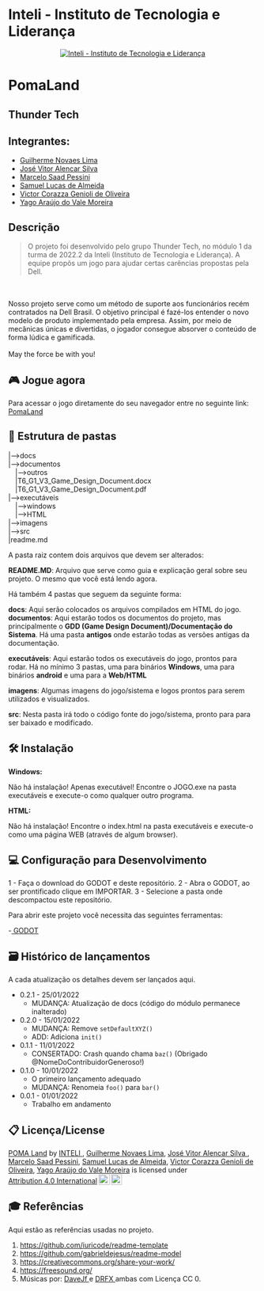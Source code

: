 # Inteli - Instituto de Tecnologia e Liderança 

<p align="center">
<a href= "https://www.inteli.edu.br/"><img src="https://www.inteli.edu.br/wp-content/uploads/2021/08/20172028/marca_1-2.png" alt="Inteli - Instituto de Tecnologia e Liderança" border="0"></a>
</p>

# PomaLand

## Thunder Tech

## Integrantes:
- <a href="https://www.linkedin.com/in/guilherme-novaes-lima-84303b232/">Guilherme Novaes Lima</a>
- <a href="https://www.linkedin.com/in/jos%C3%A9-vitor-alencar-161243211/">José Vitor Alencar Silva </a>
- <a href="https://www.linkedin.com/in/marcelo-saadi-pessini-003212209">Marcelo Saad Pessini</a>
- <a href="https://www.linkedin.com/in/samuel-lucas-241a77210/">Samuel Lucas de Almeida</a>
- <a href="https://www.linkedin.com/in/victor-genioli-386a6a249/">Victor Corazza Genioli de Oliveira</a>
- <a href="https://www.linkedin.com/in/yago-ara%C3%BAjo-461816247/">Yago Araújo do Vale Moreira</a>

## Descrição
> O projeto foi desenvolvido pelo grupo Thunder Tech, no módulo 1 da turma de 2022.2 da Inteli (Instituto de Tecnologia e Liderança). A equipe propôs um jogo para ajudar certas carências propostas pela Dell.

<br><br>
Nosso projeto serve como um método de suporte aos funcionários recém contratados na Dell Brasil. O objetivo principal é fazé-los entender o novo modelo de produto implementado pela empresa. Assim, por meio de mecânicas únicas e divertidas, o jogador consegue absorver o conteúdo de forma lúdica e gamificada.
<br><br>
May the force be with you!
<br>

## 🎮 Jogue agora

Para acessar o jogo diretamente do seu navegador entre no seguinte link: [PomaLand](https://2022m1t6-inteli.github.io/Thunder-Tech/)

## 📁 Estrutura de pastas

|-->docs<br>
|-->documentos<br>
  &emsp;|-->outros<br>
  &emsp;|T6_G1_V3_Game_Design_Document.docx<br>
  &emsp;|T6_G1_V3_Game_Design_Document.pdf<br>
|-->executáveis<br>
  &emsp;|-->windows<br>
  &emsp;|-->HTML<br>
|-->imagens<br>
|-->src<br>
|readme.md<br>

A pasta raiz contem dois arquivos que devem ser alterados:

<b>README.MD</b>: Arquivo que serve como guia e explicação geral sobre seu projeto. O mesmo que você está lendo agora.

Há também 4 pastas que seguem da seguinte forma:

<b>docs</b>: Aqui serão colocados os arquivos compilados em HTML do jogo.
<b>documentos</b>: Aqui estarão todos os documentos do projeto, mas principalmente o <b>GDD (Game Design Document)/Documentação do Sistema</b>. Há uma pasta <b>antigos</b> onde estarão todas as versões antigas da documentação.

<b>executáveis</b>: Aqui estarão todos os executáveis do jogo, prontos para rodar. Há no mínimo 3 pastas, uma para binários <b>Windows</b>, uma para binários <b>android</b> e uma para a <b>Web/HTML</b>

<b>imagens</b>: Algumas imagens do jogo/sistema e logos prontos para serem utilizados e visualizados.

<b>src</b>: Nesta pasta irá todo o código fonte do jogo/sistema, pronto para para ser baixado e modificado.

## 🛠 Instalação

<b>Windows:</b>

Não há instalação! Apenas executável!
Encontre o JOGO.exe na pasta executáveis e execute-o como qualquer outro programa.

<b>HTML:</b>

Não há instalação!
Encontre o index.html na pasta executáveis e execute-o como uma página WEB (através de algum browser).

## 💻 Configuração para Desenvolvimento

1 - Faça o download do GODOT e deste repositório.
2 - Abra o GODOT, ao ser prontificado clique em IMPORTAR.
3 - Selecione a pasta onde descompactou este repositório.

Para abrir este projeto você necessita das seguintes ferramentas:

-<a href="https://godotengine.org/download"> GODOT</a>

## 🗃 Histórico de lançamentos

A cada atualização os detalhes devem ser lançados aqui.

* 0.2.1 - 25/01/2022
    * MUDANÇA: Atualização de docs (código do módulo permanece inalterado)
* 0.2.0 - 15/01/2022
    * MUDANÇA: Remove `setDefaultXYZ()`
    * ADD: Adiciona `init()`
* 0.1.1 - 11/01/2022
    * CONSERTADO: Crash quando chama `baz()` (Obrigado @NomeDoContribuidorGeneroso!)
* 0.1.0 - 10/01/2022
    * O primeiro lançamento adequado
    * MUDANÇA: Renomeia `foo()` para `bar()`
* 0.0.1 - 01/01/2022
    * Trabalho em andamento

## 📋 Licença/License

<p xmlns:cc="http://creativecommons.org/ns#" xmlns:dct="http://purl.org/dc/terms/"><a property="dct:title" rel="cc:attributionURL" href="https://github.com/2022M1T6-inteli/PomaLand">POMA Land</a> by <a rel="cc:attributionURL dct:creator" property="cc:attributionName"> <a href="https://github.com/InteliProjects">INTELI </a>, <a href="https://www.linkedin.com/in/guilherme-novaes-lima-84303b232/">Guilherme Novaes Lima</a>, <a href="https://www.linkedin.com/in/jos%C3%A9-vitor-alencar-161243211/">José Vitor Alencar Silva </a>, <a href="https://www.linkedin.com/in/marcelo-saadi-pessini-003212209">Marcelo Saad Pessini</a>, <a href="https://www.linkedin.com/in/samuel-lucas-241a77210/">Samuel Lucas de Almeida</a>, <a href="https://www.linkedin.com/in/victor-genioli-386a6a249/">Victor Corazza Genioli de Oliveira</a>, <a href="https://www.linkedin.com/in/yago-ara%C3%BAjo-461816247/">Yago Araújo do Vale Moreira</a> is licensed under <a href="http://creativecommons.org/licenses/by/4.0/?ref=chooser-v1" target="_blank" rel="license noopener noreferrer" style="display:inline-block;">Attribution 4.0 International<img style="height:22px!important;margin-left:3px;vertical-align:text-bottom;" src="https://mirrors.creativecommons.org/presskit/icons/cc.svg?ref=chooser-v1"><img style="height:22px!important;margin-left:3px;vertical-align:text-bottom;" src="https://mirrors.creativecommons.org/presskit/icons/by.svg?ref=chooser-v1"></a></p>

## 🎓 Referências

Aqui estão as referências usadas no projeto.

1. <https://github.com/iuricode/readme-template>
2. <https://github.com/gabrieldejesus/readme-model>
3. <https://creativecommons.org/share-your-work/>
4. <https://freesound.org/>
5. Músicas por: <a href="https://freesound.org/people/DaveJf/sounds/616544/"> DaveJf </a> e <a href="https://freesound.org/people/DRFX/sounds/338986/"> DRFX </a> ambas com Licença CC 0.
